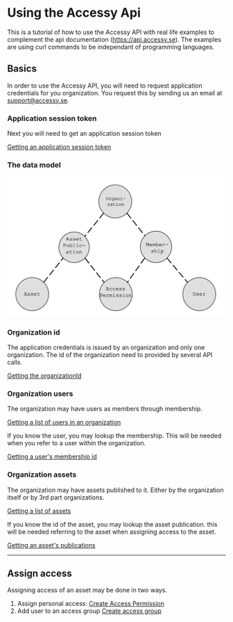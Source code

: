 # Using the Accessy Api

This is a tutorial of how to use the Accessy API with real life examples to complement the api documentation (https://api.accessy.se).
The examples are using curl commands to be independant of programming languages.

## Basics

In order to use the Accessy API, you will need to request application credentials for you organization.
You request this by sending us an email at support@accessy.se.

### Application session token

Next you will need to get an application session token

[Getting an application session token](./sessionToken.md)

### The data model

![alt text](https://raw.githubusercontent.com/accessy/ApiExamples/main/images/SimpleDataModel1.png "A simplified data model")

### Organization id

The application credentials is issued by an organization and only one organization.
The id of the organization need to provided by several API calls.

[Getting the organizationId](./organizationId.md)

### Organization users

The organization may have users as members through membership.

[Getting a list of users in an organization](./organizationUsers.md)

If you know the user, you may lookup the membership. This will be needed when you refer to a user within the organization.

[Getting a user's membership id](./organizationMembership.md)

### Organization assets

The organization may have assets published to it. Either by the organization itself or by 3rd part organizations.

[Getting a list of assets](./organizationAssets.md)

If you know the id of the asset, you may lookup the asset publication. this will be needed referring to the asset when assigning access to the asset.

[Getting an asset's publications](./organizationAssetPublications.md)

---

## Assign access

Assigning access of an asset may be done in two ways.

1. Assign personal access: [Create Access Permission](./createAccessPermission.md)
2. Add user to an access group [Create access group](./createAccessPermissionGroup.md)
